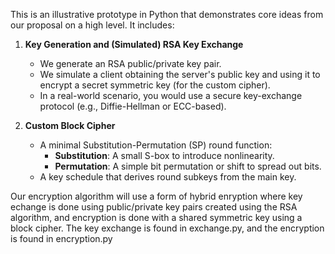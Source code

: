 This is an illustrative prototype in Python that demonstrates core ideas from our proposal on a high level. It includes:

1. **Key Generation and (Simulated) RSA Key Exchange**  
   - We generate an RSA public/private key pair.  
   - We simulate a client obtaining the server's public key and using it to encrypt a secret symmetric key (for the custom cipher).  
   - In a real-world scenario, you would use a secure key-exchange protocol (e.g., Diffie-Hellman or ECC-based).

2. **Custom Block Cipher**  
   - A minimal Substitution-Permutation (SP) round function:
     - **Substitution**: A small S-box to introduce nonlinearity.
     - **Permutation**: A simple bit permutation or shift to spread out bits.
   - A key schedule that derives round subkeys from the main key.

Our encryption algorithm will use a form of hybrid enryption where key echange is done using public/private key pairs created using the RSA algorithm, and encryption is done with a shared symmetric key using a block cipher. The key exchange is found in exchange.py, and the encryption is found in encryption.py